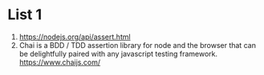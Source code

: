 # List 1
1. https://nodejs.org/api/assert.html
2. Chai is a BDD / TDD assertion library for node and the browser that can be delightfully paired with any javascript testing framework. https://www.chaijs.com/

